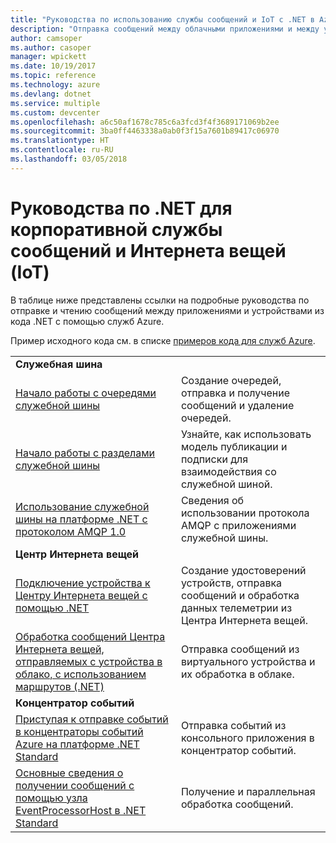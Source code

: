 ```yaml
---
title: "Руководства по использованию службы сообщений и IoT с .NET в Azure | Документация Майкрософт"
description: "Отправка сообщений между облачными приложениями и между устройствами и облаком с использованием .NET и служб Azure."
author: camsoper
ms.author: casoper
manager: wpickett
ms.date: 10/19/2017
ms.topic: reference
ms.technology: azure
ms.devlang: dotnet
ms.service: multiple
ms.custom: devcenter
ms.openlocfilehash: a6c50af1678c785c6a3fcd3f4f3689171069b2ee
ms.sourcegitcommit: 3ba0ff4463338a0ab0f3f15a7601b89417c06970
ms.translationtype: HT
ms.contentlocale: ru-RU
ms.lasthandoff: 03/05/2018
---
```

# <a name="net-tutorials-for-enterprise-messaging-and-internet-of-things-iot"></a>Руководства по .NET для корпоративной службы сообщений и Интернета вещей (IoT)

В таблице ниже представлены ссылки на подробные руководства по отправке и чтению сообщений между приложениями и устройствами из кода .NET с помощью служб Azure.

Пример исходного кода см. в списке [примеров кода для служб Azure](https://azure.microsoft.com/resources/samples/?platform=dotnet).


| | |
|---|---|
| **Служебная шина** | |
| [Начало работы с очередями служебной шины][1] | Создание очередей, отправка и получение сообщений и удаление очередей. | 
| [Начало работы с разделами служебной шины][2] | Узнайте, как использовать модель публикации и подписки для взаимодействия со служебной шиной.
| [Использование служебной шины на платформе .NET с протоколом AMQP 1.0][3] | Сведения об использовании протокола AMQP с приложениями служебной шины.
|**Центр Интернета вещей**|
| [Подключение устройства к Центру Интернета вещей с помощью .NET][4] | Создание удостоверений устройств, отправка сообщений и обработка данных телеметрии из Центра Интернета вещей. |   
| [Обработка сообщений Центра Интернета вещей, отправляемых с устройства в облако, с использованием маршрутов (.NET)][5] | Отправка сообщений из виртуального устройства и их обработка в облаке. |
|**Концентратор событий**|
| [Приступая к отправке событий в концентраторы событий Azure на платформе .NET Standard][6] | Отправка событий из консольного приложения в концентратор событий.
| [Основные сведения о получении сообщений с помощью узла EventProcessorHost в .NET Standard][7] | Получение и параллельная обработка сообщений.


[1]: /azure/service-bus-messaging/service-bus-dotnet-get-started-with-queues
[2]: /azure/service-bus-messaging/service-bus-dotnet-how-to-use-topics-subscriptions
[3]: /azure/service-bus-messaging/service-bus-amqp-dotnet
[4]: /azure/iot-hub/iot-hub-csharp-csharp-getstarted
[5]: /azure/iot-hub/iot-hub-csharp-csharp-process-d2c
[6]: /azure/event-hubs/event-hubs-dotnet-standard-getstarted-send
[7]: /azure/event-hubs/event-hubs-dotnet-standard-getstarted-receive-eph


